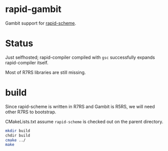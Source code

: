 # rapid-gambit
Gambit support for [rapid-scheme](https://gitlab.com/nieper/rapid-scheme).

# Status

Just selfhosted; rapid-compiler compiled with `gsc` successfully expands rapid-compiler itself.

Most of R7RS libraries are still missing.

# build

Since rapid-scheme is written in R7RS and Gambit is R5RS, we will need other R7RS to bootstrap.

CMakeLists.txt assume `rapid-scheme` is checked out on the parent directory.

```sh
mkdir build
chdir build
cmake ../
make
```
